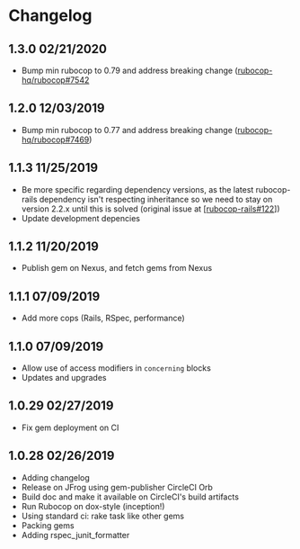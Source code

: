 Changelog
=========

## 1.3.0 02/21/2020

  * Bump min rubocop to 0.79 and address breaking change ([rubocop-hq/rubocop#7542](https://github.com/rubocop-hq/rubocop/pull/7542)

## 1.2.0 12/03/2019

  * Bump min rubocop to 0.77 and address breaking change ([rubocop-hq/rubocop#7469](https://github.com/rubocop-hq/rubocop/pull/7469))

## 1.1.3 11/25/2019

  * Be more specific regarding dependency versions, as the latest rubocop-rails dependency isn't respecting inheritance
    so we need to stay on version 2.2.x until this is solved (original issue at
    [[rubocop-rails#122](https://github.com/rubocop-hq/rubocop-rails/issues/122)])
  * Update development depencies

## 1.1.2 11/20/2019

  * Publish gem on Nexus, and fetch gems from Nexus

## 1.1.1 07/09/2019
  * Add more cops (Rails, RSpec, performance)

## 1.1.0 07/09/2019
  * Allow use of access modifiers in `concerning` blocks
  * Updates and upgrades

## 1.0.29 02/27/2019
  * Fix gem deployment on CI

## 1.0.28 02/26/2019
  * Adding changelog
  * Release on JFrog using gem-publisher CircleCI Orb
  * Build doc and make it available on CircleCI's build artifacts
  * Run Rubocop on dox-style (inception!)
  * Using standard ci: rake task like other gems
  * Packing gems
  * Adding rspec_junit_formatter
